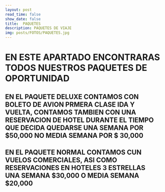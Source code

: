```yaml
---
layout: post
read_time: false
show_date: false
title:  PAQUETES
description: PAQUETES DE VIAJE
img: posts/FOTOS/PAQUETES.jpg
---
```


# EN ESTE APARTADO ENCONTRARAS TODOS NUESTROS PAQUETES DE OPORTUNIDAD 

## EN EL PAQUETE DELUXE CONTAMOS CON BOLETO DE AVION PRMERA CLASE IDA Y VUELTA, CONTAMOS TAMBIEN CON UNA RESERVACION DE HOTEL DURANTE EL TIEMPO QUE DECIDA QUEDARSE UNA SEMANA POR $50,000 NO MEDIA SEMANA POR $ 30,000
## EN EL PAQUETE NORMAL CONTAMOS CUN VUELOS COMERCIALES, ASI COMO RESERVACIONES EN HOTELES 3 ESTRELLAS UNA SEMANA $30,000 O MEDIA SEMANA $20,000
